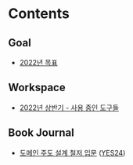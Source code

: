 # Contents

## Goal

* [2022년 목표](/blog/2022/06/23/goal)

## Workspace

* [2022년 상반기 - 사용 중인 도구들](/blog/2022/07/03/app)

## Book Journal

* [도메인 주도 설계 철저 입문](/blog/2022/06/20/ddd) ([YES24](http://www.yes24.com/Product/Goods/93384475))
